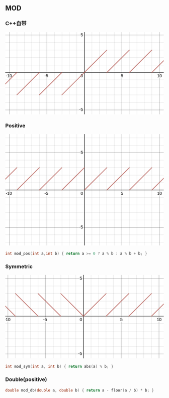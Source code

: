 ## MOD

### C++自带

![](assets/mod1.png)

### Positive

![](assets/mod2.png)

```cpp
int mod_pos(int a,int b) { return a >= 0 ? a % b : a % b + b; }
```

### Symmetric

![](assets/mod3.png)

```cpp
int mod_sym(int a, int b) { return abs(a) % b; }
```

### Double(positive)
```cpp
double mod_db(double a, double b) { return a - floor(a / b) * b; }
```